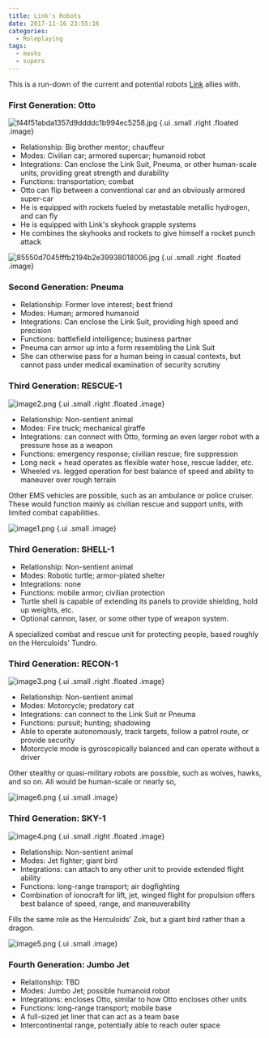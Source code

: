```yaml
---
title: Link's Robots
date: 2017-11-16 23:55:16
categories:
  - Roleplaying
tags:
  - masks
  - supers
---
```


This is a run-down of the current and potential robots [Link](/2017/08/07/link/) allies with.

<!-- more -->

### First Generation: Otto

![f44f51abda1357d9ddddc1b994ec5258.jpg](/assets/link-s-robots/f44f51abda1357d9ddddc1b994ec5258.jpg) {.ui .small .right .floated .image}

* Relationship: Big brother mentor; chauffeur
* Modes: Civilian car; armored supercar; humanoid robot
* Integrations: Can enclose the Link Suit, Pneuma, or other human-scale units, providing great strength and durability
* Functions: transportation; combat
* Otto can flip between a conventional car and an obviously armored super-car
* He is equipped with rockets fueled by metastable metallic hydrogen, and can fly
* He is equipped with Link's skyhook grapple systems
* He combines the skyhooks and rockets to give himself a rocket punch attack

![85550d7045fffb2194b2e39938018006.jpg](/assets/link-s-robots/85550d7045fffb2194b2e39938018006.jpg) {.ui .small .right .floated .image}

### Second Generation: Pneuma

* Relationship: Former love interest; best friend
* Modes: Human; armored humanoid
* Integrations: Can enclose the Link Suit, providing high speed and precision
* Functions: battlefield intelligence; business partner
* Pneuma can armor up into a form resembling the Link Suit
* She can otherwise pass for a human being in casual contexts, but cannot pass under medical examination of security scrutiny

### Third Generation: RESCUE-1

![image2.png](/assets/link-s-robots/image2.png) {.ui .small .right .floated .image}

* Relationship: Non-sentient animal
* Modes: Fire truck; mechanical giraffe
* Integrations: can connect with Otto, forming an even larger robot with a pressure hose as a weapon
* Functions: emergency response; civilian rescue; fire suppression
* Long neck + head operates as flexible water hose, rescue ladder, etc.
* Wheeled vs. legged operation for best balance of speed and ability to maneuver over rough terrain

Other EMS vehicles are possible, such as an ambulance or police cruiser.
These would function mainly as civilian rescue and support units,
with limited combat capabilities.

![image1.png](/assets/link-s-robots/image1.png) {.ui .small .image}

### Third Generation: SHELL-1

* Relationship: Non-sentient animal
* Modes: Robotic turtle; armor-plated shelter
* Integrations: none
* Functions: mobile armor; civilian protection
* Turtle shell is capable of extending its panels to provide shielding, hold up weights, etc.
* Optional cannon, laser, or some other type of weapon system.

A specialized combat and rescue unit for protecting people, based roughly on the Herculoids' Tundro.

### Third Generation: RECON-1

![image3.png](/assets/link-s-robots/image3.png) {.ui .small .right .floated .image}

* Relationship: Non-sentient animal
* Modes: Motorcycle; predatory cat
* Integrations: can connect to the Link Suit or Pneuma
* Functions: pursuit; hunting; shadowing
* Able to operate autonomously, track targets, follow a patrol route, or provide security
* Motorcycle mode is gyroscopically balanced and can operate without a driver

Other stealthy or quasi-military robots are possible, such as wolves, hawks, and so on.
All would be human-scale or nearly so, 

![image6.png](/assets/link-s-robots/image6.png) {.ui .small .image}

### Third Generation: SKY-1

![image4.png](/assets/link-s-robots/image4.png) {.ui .small .right .floated .image}

* Relationship: Non-sentient animal
* Modes: Jet fighter; giant bird
* Integrations: can attach to any other unit to provide extended flight ability
* Functions: long-range transport; air dogfighting
* Combination of ionocraft for lift, jet, winged flight for propulsion offers best balance of speed, range, and maneuverability

Fills the same role as the Herculoids' Zok, but a giant bird rather than a dragon.

![image5.png](/assets/link-s-robots/image5.png) {.ui .small .image}

### Fourth Generation: Jumbo Jet

* Relationship: TBD
* Modes: Jumbo Jet; possible humanoid robot
* Integrations: encloses Otto, similar to how Otto encloses other units
* Functions: long-range transport; mobile base
* A full-sized jet liner that can act as a team base
* Intercontinental range, potentially able to reach outer space
